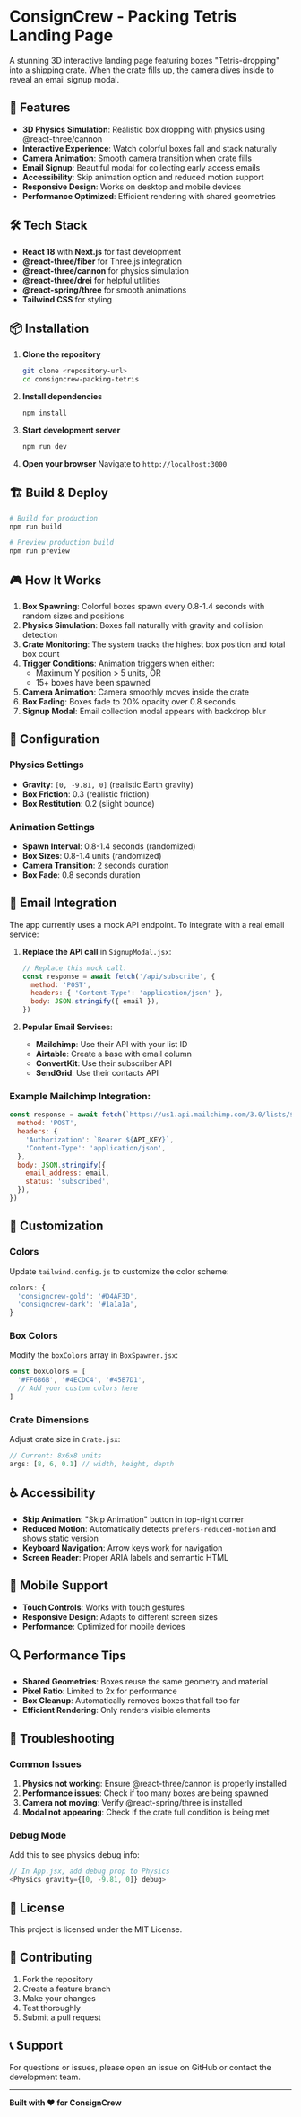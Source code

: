 # ConsignCrew - Packing Tetris Landing Page

A stunning 3D interactive landing page featuring boxes "Tetris-dropping" into a shipping crate. When the crate fills up, the camera dives inside to reveal an email signup modal.

## 🚀 Features

- **3D Physics Simulation**: Realistic box dropping with physics using @react-three/cannon
- **Interactive Experience**: Watch colorful boxes fall and stack naturally
- **Camera Animation**: Smooth camera transition when crate fills
- **Email Signup**: Beautiful modal for collecting early access emails
- **Accessibility**: Skip animation option and reduced motion support
- **Responsive Design**: Works on desktop and mobile devices
- **Performance Optimized**: Efficient rendering with shared geometries

## 🛠️ Tech Stack

- **React 18** with **Next.js** for fast development
- **@react-three/fiber** for Three.js integration
- **@react-three/cannon** for physics simulation
- **@react-three/drei** for helpful utilities
- **@react-spring/three** for smooth animations
- **Tailwind CSS** for styling

## 📦 Installation

1. **Clone the repository**
   ```bash
   git clone <repository-url>
   cd consigncrew-packing-tetris
   ```

2. **Install dependencies**
   ```bash
   npm install
   ```

3. **Start development server**
   ```bash
   npm run dev
   ```

4. **Open your browser**
   Navigate to `http://localhost:3000`

## 🏗️ Build & Deploy

```bash
# Build for production
npm run build

# Preview production build
npm run preview
```

## 🎮 How It Works

1. **Box Spawning**: Colorful boxes spawn every 0.8-1.4 seconds with random sizes and positions
2. **Physics Simulation**: Boxes fall naturally with gravity and collision detection
3. **Crate Monitoring**: The system tracks the highest box position and total box count
4. **Trigger Conditions**: Animation triggers when either:
   - Maximum Y position > 5 units, OR
   - 15+ boxes have been spawned
5. **Camera Animation**: Camera smoothly moves inside the crate
6. **Box Fading**: Boxes fade to 20% opacity over 0.8 seconds
7. **Signup Modal**: Email collection modal appears with backdrop blur

## 🔧 Configuration

### Physics Settings
- **Gravity**: `[0, -9.81, 0]` (realistic Earth gravity)
- **Box Friction**: 0.3 (realistic friction)
- **Box Restitution**: 0.2 (slight bounce)

### Animation Settings
- **Spawn Interval**: 0.8-1.4 seconds (randomized)
- **Box Sizes**: 0.8-1.4 units (randomized)
- **Camera Transition**: 2 seconds duration
- **Box Fade**: 0.8 seconds duration

## 📧 Email Integration

The app currently uses a mock API endpoint. To integrate with a real email service:

1. **Replace the API call** in `SignupModal.jsx`:
   ```javascript
   // Replace this mock call:
   const response = await fetch('/api/subscribe', {
     method: 'POST',
     headers: { 'Content-Type': 'application/json' },
     body: JSON.stringify({ email }),
   })
   ```

2. **Popular Email Services**:
   - **Mailchimp**: Use their API with your list ID
   - **Airtable**: Create a base with email column
   - **ConvertKit**: Use their subscriber API
   - **SendGrid**: Use their contacts API

### Example Mailchimp Integration:
```javascript
const response = await fetch(`https://us1.api.mailchimp.com/3.0/lists/${LIST_ID}/members`, {
  method: 'POST',
  headers: {
    'Authorization': `Bearer ${API_KEY}`,
    'Content-Type': 'application/json',
  },
  body: JSON.stringify({
    email_address: email,
    status: 'subscribed',
  }),
})
```

## 🎨 Customization

### Colors
Update `tailwind.config.js` to customize the color scheme:
```javascript
colors: {
  'consigncrew-gold': '#D4AF3D',
  'consigncrew-dark': '#1a1a1a',
}
```

### Box Colors
Modify the `boxColors` array in `BoxSpawner.jsx`:
```javascript
const boxColors = [
  '#FF6B6B', '#4ECDC4', '#45B7D1',
  // Add your custom colors here
]
```

### Crate Dimensions
Adjust crate size in `Crate.jsx`:
```javascript
// Current: 8x6x8 units
args: [8, 6, 0.1] // width, height, depth
```

## ♿ Accessibility

- **Skip Animation**: "Skip Animation" button in top-right corner
- **Reduced Motion**: Automatically detects `prefers-reduced-motion` and shows static version
- **Keyboard Navigation**: Arrow keys work for navigation
- **Screen Reader**: Proper ARIA labels and semantic HTML

## 📱 Mobile Support

- **Touch Controls**: Works with touch gestures
- **Responsive Design**: Adapts to different screen sizes
- **Performance**: Optimized for mobile devices

## 🔍 Performance Tips

- **Shared Geometries**: Boxes reuse the same geometry and material
- **Pixel Ratio**: Limited to 2x for performance
- **Box Cleanup**: Automatically removes boxes that fall too far
- **Efficient Rendering**: Only renders visible elements

## 🐛 Troubleshooting

### Common Issues

1. **Physics not working**: Ensure @react-three/cannon is properly installed
2. **Performance issues**: Check if too many boxes are being spawned
3. **Camera not moving**: Verify @react-spring/three is installed
4. **Modal not appearing**: Check if the crate full condition is being met

### Debug Mode
Add this to see physics debug info:
```javascript
// In App.jsx, add debug prop to Physics
<Physics gravity={[0, -9.81, 0]} debug>
```

## 📄 License

This project is licensed under the MIT License.

## 🤝 Contributing

1. Fork the repository
2. Create a feature branch
3. Make your changes
4. Test thoroughly
5. Submit a pull request

## 📞 Support

For questions or issues, please open an issue on GitHub or contact the development team.

---

**Built with ❤️ for ConsignCrew**
